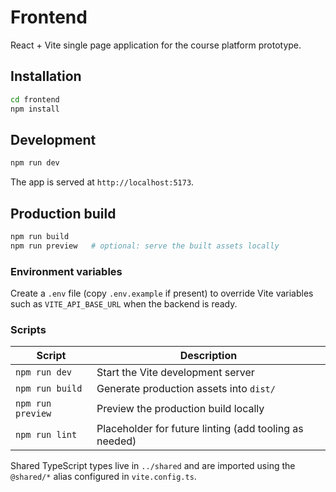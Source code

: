 # Frontend

React + Vite single page application for the course platform prototype.

## Installation

```bash
cd frontend
npm install
```

## Development

```bash
npm run dev
```
The app is served at `http://localhost:5173`.

## Production build

```bash
npm run build
npm run preview   # optional: serve the built assets locally
```

### Environment variables

Create a `.env` file (copy `.env.example` if present) to override Vite variables such as `VITE_API_BASE_URL` when the backend is ready.

### Scripts

| Script | Description |
| ------ | ----------- |
| `npm run dev` | Start the Vite development server |
| `npm run build` | Generate production assets into `dist/` |
| `npm run preview` | Preview the production build locally |
| `npm run lint` | Placeholder for future linting (add tooling as needed) |

Shared TypeScript types live in `../shared` and are imported using the `@shared/*` alias configured in `vite.config.ts`.